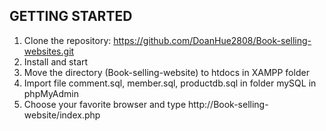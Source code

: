 GETTING STARTED 
----------------------------------------
1. Clone the repository: https://github.com/DoanHue2808/Book-selling-websites.git
2. Install and start
3. Move the directory (Book-selling-website) to htdocs in XAMPP folder
4. Import file comment.sql, member.sql, productdb.sql in folder mySQL in phpMyAdmin
5. Choose your favorite browser and type http://Book-selling-website/index.php
